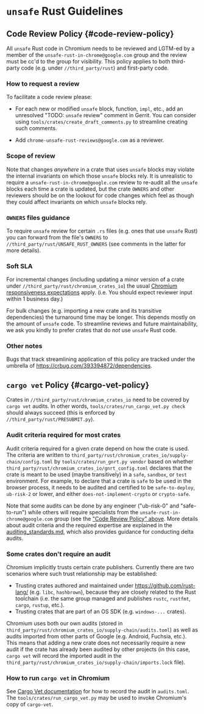 # `unsafe` Rust Guidelines

## Code Review Policy {#code-review-policy}

All `unsafe` Rust code in Chromium needs to be reviewed and LGTM-ed by a member
of the `unsafe-rust-in-chrome@google.com` group and the review must be cc'd to
the group for visibility.  This policy applies to both third-party code
(e.g. under `//third_party/rust`) and first-party code.

### How to request a review

To facilitate a code review please:

* For each new or modified `unsafe` block, function, `impl`, etc.,
  add an unresolved "TODO: `unsafe` review" comment in Gerrit.
  You can consider using `tools/crates/create_draft_comments.py` to streamline
  creating such comments.

* Add `chrome-unsafe-rust-reviews@google.com` as a reviewer.

### Scope of review

Note that changes _anywhere_ in a crate that uses `unsafe` blocks may violate
the internal invariants on which those `unsafe` blocks rely. It is unrealistic
to require a `unsafe-rust-in-chrome@google.com` review to re-audit all the
`unsafe` blocks each time a crate is updated, but the crate `OWNERS` and other
reviewers should be on the lookout for code changes which feel as though they
could affect invariants on which `unsafe` blocks rely.

### `OWNERS` files guidance

To require `unsafe` review for certain `.rs` files
(e.g. ones that use `unsafe` Rust)
you can forward from the file's `OWNERS` to
`//third_party/rust/UNSAFE_RUST_OWNERS`
(see comments in the latter for more details).

### Soft SLA

For incremental changes (including updating a minor version of a crate under
`//third_party/rust/chromium_crates_io`) the usual [Chromium responsiveness
expectations](cl_respect.md#expect-responsiveness) apply. (i.e. You should expect
reviewer input within 1 business day.)

For bulk changes (e.g. importing a new crate and its transitive dependencies)
the turnaround time may be longer.  This depends mostly on the amount of
`unsafe` code.  To streamline reviews and future maintainability, we ask you
kindly to prefer crates that do *not* use `unsafe` Rust code.

### Other notes

Bugs that track streamlining application of this policy are tracked under
the umbrella of https://crbug.com/393394872/dependencies.

## `cargo vet` Policy {#cargo-vet-policy}

Crates in `//third_party/rust/chromium_crates_io` need to be covered by `cargo
vet` audits.  In other words, `tools/crates/run_cargo_vet.py check` should
always succeed (this is enforced by `//third_party/rust/PRESUBMIT.py`).

### Audit criteria required for most crates

Audit criteria required for a given crate depend on how the crate is used.  The
criteria are written to
`third_party/rust/chromium_crates_io/supply-chain/config.toml` by
`tools/crates/run_gnrt.py vendor` based on whether
`third_party/rust/chromium_crates_io/gnrt_config.toml` declares that the crate
is meant to be used (maybe transitively) in a `safe`, `sandbox`, or `test`
environment.  For example, to declare that a crate is `safe` to be used in the
browser process, it needs to be audited and certified to be `safe-to-deploy`,
`ub-risk-2` or lower, and either `does-not-implement-crypto` or `crypto-safe`.

Note that some audits can be done by any engineer ("ub-risk-0" and
"safe-to-run") while others will require specialists from the
`unsafe-rust-in-chrome@google.com` group (see the ["Code Review Policy"
above](#code-review-policy).  More details about audit criteria and the required
expertise are explained in the
[auditing_standards.md](https://github.com/google/rust-crate-audits/blob/main/auditing_standards.md),
which also provides guidance for conducting delta audits.

### Some crates don't require an audit

Chromium implicitly trusts certain crate publishers.  Currently
there are two scenarios where such trust relationship may be established:

* Trusting crates authored and maintained under https://github.com/rust-lang/
  (e.g. `libc`, `hashbrown`), because they are closely related to the Rust
  toolchain (i.e. the same group managed and publishes `rustc`,
  `rustfmt`, `cargo`, `rustup`, etc.).
* Trusting crates that are part of an OS SDK (e.g. `windows-...` crates).

Chromium uses both our own audits
(stored in `third_party/rust/chromium_crates_io/supply-chain/audits.toml`)
as well as audits imported from other parts of Google
(e.g. Android, Fuchsia, etc.).  This means that adding a new crate does not
necessarily require a new audit if the crate has already been audited by
other projects (in this case, `cargo vet` will record the imported audit
in the `third_party/rust/chromium_crates_io/supply-chain/imports.lock` file).

### How to run `cargo vet` in Chromium

See
[Cargo Vet documentation](https://mozilla.github.io/cargo-vet/recording-audits.html)
for how to record the audit in `audits.toml`.
The `tools/crates/run_cargo_vet.py` may be used to invoke Chromium's copy of
`cargo-vet`.

